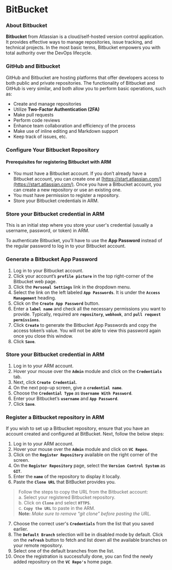 # BitBucket

### About Bitbucket <a href="#about-bitbucket" id="about-bitbucket"></a>

**Bitbucket** from Atlassian is a cloud/self-hosted version control application. It provides effective ways to manage repositories, issue tracking, and technical projects. In the most basic terms, Bitbucket empowers you with total authority over the DevOps lifecycle.

### GitHub and Bitbucket <a href="#github-and-bitbucket" id="github-and-bitbucket"></a>

GitHub and Bitbucket are hosting platforms that offer developers access to both public and private repositories. The functionality of Bitbucket and GitHub is very similar, and both allow you to perform basic operations, such as:

* Create and manage repositories
* Utilize **Two-Factor Authentication (2FA)**
* Make pull requests
* Perform code reviews
* Enhance team collaboration and efficiency of the process
* Make use of inline editing and Markdown support
* Keep track of issues, etc.

### Configure Your Bitbucket Repository <a href="#configuring-your-bitbucket-repository" id="configuring-your-bitbucket-repository"></a>

#### Prerequisites for registering Bitbucket with ARM <a href="#prerequisites-for-registering-bitbucket-with-arm" id="prerequisites-for-registering-bitbucket-with-arm"></a>

* You must have a Bitbucket account. If you don’t already have a Bitbucket account, you can create one at [https://start.atlassian.com/](https://start.atlassian.com/). Once you have a Bitbucket account, you can create a new repository or use an existing one.
* You must have permission to register a repository.
* Store your Bitbucket credentials in ARM.

### Store your Bitbucket credential in ARM <a href="#store-your-bitbucket-credential-in-arm" id="store-your-bitbucket-credential-in-arm"></a>

This is an initial step where you store your user's credential (usually a username, password, or token) in ARM.

To authenticate Bitbucket, you’ll have to use the **App Password** instead of the regular password to log in to your Bitbucket account.

### **Generate a Bitbucket App Password**

1. Log in to your Bitbucket account.
2. Click your account’s **`profile picture`** in the top right-corner of the Bitbucket web page.
3. Click the **`Personal Settings`** link in the dropdown menu.
4. Select the link on the left labeled **`App Passwords`**. It is under the **`Access Management`** heading.
5. Click on the **`Create App Password`** button.
6. Enter a **`label name`** and check all the necessary permissions you want to provide. Typically, required are **`repository`**, **`webhook`**, and **`pull request permissions`**.
7. Click **`Create`** to generate the Bitbucket App Passwords and copy the access token’s value. You will not be able to view this password again once you close this window.
8. Click **`Save`**.

### **Store your Bitbucket credential in ARM**

1. Log in to your ARM account.
2. Hover your mouse over the **`Admin`** module and click on the **`Credentials`** tab.
3. Next, click **`Create Credential`**.
4. On the next pop-up screen, give a **`credential name`**.
5. Choose the **`Credential Type`** as **`Username With Password`**.
6. Enter your Bitbucket’s **`username`** and **`App Password`**.
7. Click **`Save`**.

### Register a Bitbucket repository in ARM <a href="#registering-a-bitbucket-repository-in-arm" id="registering-a-bitbucket-repository-in-arm"></a>

If you wish to set up a Bitbucket repository, ensure that you have an account created and configured at BitBucket. Next, follow the below steps:

1. Log in to your ARM account.
2. Hover your mouse over the **`Admin`** module and click on **`VC Repos`**.
3. Click on the **`Register Repository`** available on the right corner of the screen.
4. On the **`Register Repository`** page, select the **`Version Control System`** as **`GIT`**.
5. Enter the **`name`** of the repository to display it locally.
6. Paste the **`Clone URL`** that BitBucket provides you.

> Follow the steps to copy the URL from the Bitbucket account:\
> a. Select your registered Bitbucket repository.\
> b. Click on **`Clone`** and select **`HTTPS`**.\
> c. **`Copy the URL`** to paste in the ARM.\
> **Note:** _Make sure to remove “git clone” before pasting the URL._

7. Choose the correct user's **`Credentials`** from the list that you saved earlier.
8. The **`Default Branch`** selection will be in disabled mode by default. Click on the **`refresh`** button to fetch and list down all the available branches on your remote repository.
9. Select one of the default branches from the list.
10. Once the registration is successfully done, you can find the newly added repository on the **`VC Repo's`** home page.
